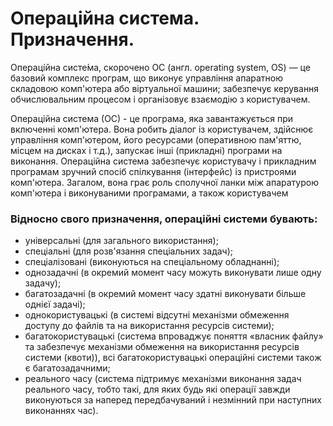 # Операційна система. Призначення.
Операці́йна систе́ма, скорочено ОС (англ. operating system, OS)  — це базовий комплекс програм, що виконує управління апаратною складовою комп'ютера або віртуальної машини; забезпечує керування обчислювальним процесом і організовує взаємодію з користувачем.

Операційна система (ОС) - це програма, яка завантажується при включенні комп'ютера. Вона робить діалог із користувачем, здійснює управління комп'ютером, його ресурсами (оперативною пам'яттю, місцем на дисках і т.д.), запускає інші (прикладні) програми на виконання. Операційна система забезпечує користувачу і прикладним програмам зручний спосіб спілкування (інтерфейс) із пристроями комп'ютера. Загалом, вона грає роль сполучної ланки між апаратурою комп'ютера і виконуваними програмами, а також користувачем

### Відносно свого призначення, операційні системи бувають:

- універсальні (для загального використання);
- спеціальні (для розв'язання спеціальних задач);
- спеціалізовані (виконуються на спеціальному обладнанні);
- однозадачні (в окремий момент часу можуть виконувати лише одну задачу);
- багатозадачні (в окремий момент часу здатні виконувати більше однієї задачі);
- однокористувацькі (в системі відсутні механізми обмеження доступу до файлів та на використання ресурсів системи);
- багатокористувацькі (система впроваджує поняття «власник файлу» та забезпечує механізми обмеження на використання ресурсів системи (квоти)), всі багатокористувацькі операційні системи також є багатозадачними;
- реального часу (система підтримує механізми виконання задач реального часу, тобто такі, для яких будь які операції завжди виконуються за наперед передбачуваний і незмінний при наступних виконаннях час).
